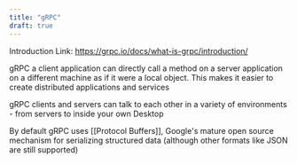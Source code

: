 ```yaml
---
title: "gRPC"
draft: true
---
```


Introduction Link: https://grpc.io/docs/what-is-grpc/introduction/

gRPC a client application can directly call a method on a server application on a different machine as if it were a local object. This makes it easier to create distributed applications and services

gRPC clients and servers can talk to each other in a variety of environments - from servers to inside your own Desktop

By default gRPC uses [[Protocol Buffers]], Google's mature open source mechanism for serializing structured data (although other formats like JSON are still supported)